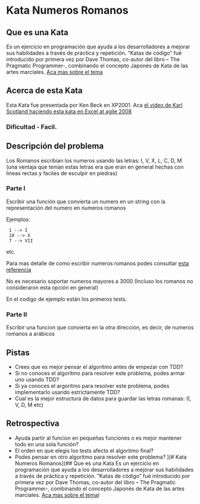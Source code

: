 # Kata Numeros Romanos

## Que es una Kata
Es un ejercicio en programación que ayuda a los desarrolladores a mejorar sus habilidades a través de práctica y repetición. “Katas de código” fué introducido por primera vez por Dave Thomas, co-autor del libro – The Pragmatic Programmer-, combinando el concepto Japonés de Kata de las artes marciales.
[Aca mas sobre el tema](https://apiumhub.com/es/tech-blog-barcelona/katas-de-codigo/)


## Acerca de esta Kata
Esta Kata fue presentada por Ken Beck en XP2001. Aca [el video de Karl Scotland haciendo esta kata en Excel at agile 2008](https://www.infoq.com/presentations/TDD-Managers-Nicolette-Scotland)

### Dificultad - Facil.

## Descripción del problema
Los Romanos escribian los numeros usando las letras: I, V, X, L, C, D, M (una ventaja que tenian estas letras era que eran en general hechas con lineas rectas y faciles de esculpir en piedras)

### Parte I
Escribir una función que convierta un numero en un string con la representación del numero en numeros romanos

Ejemplos:

     1 --> I
     10 --> X
     7 --> VII
etc.

Para mas detalle de como escribir numeros romanos podes consultar [esta referencia](https://matematicasparaticharito.wordpress.com/2015/03/21/sistema-de-numeracion-romano/)

No es necesario soportar numeros mayores a 3000 (Incluso los romanos no consideraron esta opción en general)

En el codigo de ejemplo están los primeros tests.

### Parte II
Escribir una funcion que convierta en la otra dirección, es decir, de numeros romanos a arábicos

## Pistas

- Crees que es mejor pensar el algoritmo antes de empezar con TDD?
- Si no conoces el algoritmo para resolver este problema, podes armar uno usando TDD?
- Si ya conoces el argoritmo para resolver este problema, podes implementarlo usando estrictamente TDD?
- Cual es la mejor estructura de datos para guardar las letras romanas: (I, V, D, M etc)

## Retrospectiva
- Ayuda partir al funcion en pequeñas funciones o es mejor mantener todo en una sola función?
- El orden en que elegis los tests afecto el algoritmo final?
- Podes pensar en otro algoritmo para resolver este problema?
](# Kata Numeros Romanos](## Que es una Kata
Es un ejercicio en programación que ayuda a los desarrolladores a mejorar sus habilidades a través de práctica y repetición. “Katas de código” fué introducido por primera vez por Dave Thomas, co-autor del libro – The Pragmatic Programmer-, combinando el concepto Japonés de Kata de las artes marciales.
[Aca mas sobre el tema](https://apiumhub.com/es/tech-blog-barcelona/katas-de-codigo/))
